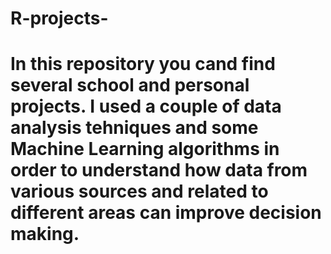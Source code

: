 # R-projects-

# In this repository you cand find several school and personal projects. I used a couple of data analysis tehniques and some Machine Learning algorithms in order to understand how data from various sources and related to different areas can improve decision making.

#
